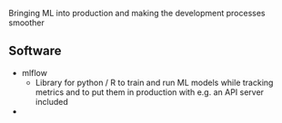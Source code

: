 Bringing ML into production and making the development processes smoother

## Software
- mlflow
	- Library for python / R to train and run ML models while tracking metrics and to put them in production with e.g. an API server included
- 